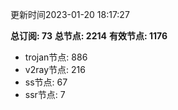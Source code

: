 更新时间2023-01-20 18:17:27

**总订阅: 73**
**总节点: 2214**
**有效节点: 1176**
- trojan节点: 886
- v2ray节点: 216
- ss节点: 67
- ssr节点: 7
